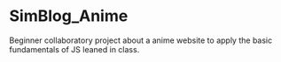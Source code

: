 # SimBlog_Anime
Beginner collaboratory project about a anime website to apply the basic fundamentals of JS leaned in class.

